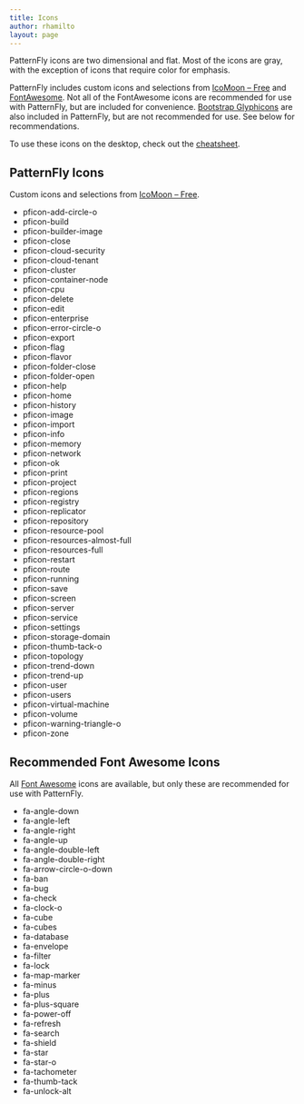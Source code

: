 ```yaml
---
title: Icons
author: rhamilto
layout: page
---
```

PatternFly icons are two dimensional and flat. Most of the icons are gray, with the exception of icons that require color for emphasis.

PatternFly includes custom icons and selections from [IcoMoon &#8211; Free][1] and [FontAwesome][2]. Not all of the FontAwesome icons are recommended for use with PatternFly, but are included for convenience. [Bootstrap Glyphicons][3] are also included in PatternFly, but are not recommended for use. See below for recommendations.

To use these icons on the desktop, check out the [cheatsheet][4].

<div class="row">
  <div class="col-sm-6 col-md-6">
    <h2>
      PatternFly Icons
    </h2>
    <p>
      Custom icons and selections from <a href="http://icomoon.io/#icons">IcoMoon &#8211; Free</a>.
    </p>
    <ul class="icons list-unstyled">
      <li>
        <span class="pficon pficon-add-circle-o"></span>
        <span class="icon-class">pficon-add-circle-o</span>
      </li>
      <li>
        <span class="pficon pficon-build"></span>
        <span class="icon-class">pficon-build</span>
      </li>
      <li>
        <span class="pficon pficon-builder-image"></span>
        <span class="icon-class">pficon-builder-image</span>
      </li>
      <li>
        <span class="pficon pficon-close"></span>
        <span class="icon-class">pficon-close</span>
      </li>
      <li>
        <span class="pficon pficon-cloud-security"></span>
        <span class="icon-class">pficon-cloud-security</span>
      </li>
      <li>
        <span class="pficon pficon-cloud-tenant"></span>
        <span class="icon-class">pficon-cloud-tenant</span>
      </li>
      <li>
        <span class="pficon pficon-cluster"></span>
        <span class="icon-class">pficon-cluster</span>
      </li>
      <li>
        <span class="pficon pficon-container-node"></span>
        <span class="icon-class">pficon-container-node</span>
      </li>
      <li>
        <span class="pficon pficon-cpu"></span>
        <span class="icon-class">pficon-cpu</span>
      </li>
      <li>
        <span class="pficon pficon-delete"></span>
        <span class="icon-class">pficon-delete</span>
      </li>
      <li>
        <span class="pficon pficon-edit"></span>
        <span class="icon-class">pficon-edit</span>
      </li>
      <li>
        <span class="pficon pficon-enterprise"></span>
        <span class="icon-class">pficon-enterprise</span>
      </li>
      <li>
        <span class="pficon pficon-error-circle-o"></span>
        <span class="icon-class">pficon-error-circle-o</span>
      </li>
      <li>
        <span class="pficon pficon-export"></span>
        <span class="icon-class">pficon-export</span>
      </li>
      <li>
        <span class="pficon pficon-flag"></span>
        <span class="icon-class">pficon-flag</span>
      </li>
      <li>
        <span class="pficon pficon-flavor"></span>
        <span class="icon-class">pficon-flavor</span>
      </li>
      <li>
        <span class="pficon pficon-folder-close"></span>
        <span class="icon-class">pficon-folder-close</span>
      </li>
      <li>
        <span class="pficon pficon-folder-open"></span>
        <span class="icon-class">pficon-folder-open</span>
      </li>
      <li>
        <span class="pficon pficon-help"></span>
        <span class="icon-class">pficon-help</span>
      </li>
      <li>
        <span class="pficon pficon-home"></span>
        <span class="icon-class">pficon-home</span>
      </li>
      <li>
        <span class="pficon pficon-history"></span>
        <span class="icon-class">pficon-history</span>
      </li>
      <li>
        <span class="pficon pficon-image"></span>
        <span class="icon-class">pficon-image</span>
      </li>
      <li>
        <span class="pficon pficon-import"></span>
        <span class="icon-class">pficon-import</span>
      </li>
      <li>
        <span class="pficon pficon-info"></span>
        <span class="icon-class">pficon-info</span>
      </li>
      <li>
        <span class="pficon pficon-memory"></span>
        <span class="icon-class">pficon-memory</span>
      </li>
      <li>
        <span class="pficon pficon-network"></span>
        <span class="icon-class">pficon-network</span>
      </li>
      <li>
        <span class="pficon pficon-ok"></span>
        <span class="icon-class">pficon-ok</span>
      </li>
      <li>
        <span class="pficon pficon-print"></span>
        <span class="icon-class">pficon-print</span>
      </li>
      <li>
        <span class="pficon pficon-project"></span>
        <span class="icon-class">pficon-project</span>
      </li>
      <li>
        <span class="pficon pficon-regions"></span>
        <span class="icon-class">pficon-regions</span>
      </li>
      <li>
        <span class="pficon pficon-registry"></span>
        <span class="icon-class">pficon-registry</span>
      </li>
      <li>
        <span class="pficon pficon-replicator"></span>
        <span class="icon-class">pficon-replicator</span>
      </li>
      <li>
        <span class="pficon pficon-repository"></span>
        <span class="icon-class">pficon-repository</span>
      </li>
      <li>
        <span class="pficon pficon-resource-pool"></span>
        <span class="icon-class">pficon-resource-pool</span>
      </li>
      <li>
        <span class="pficon pficon-resources-almost-full"></span>
        <span class="icon-class">pficon-resources-almost-full</span>
      </li>      
      <li>
        <span class="pficon pficon-resources-full"></span>
        <span class="icon-class">pficon-resources-full</span>
      </li>      
      <li>
        <span class="pficon pficon-restart"></span>
        <span class="icon-class">pficon-restart</span>
      </li>
      <li>
        <span class="pficon pficon-route"></span>
        <span class="icon-class">pficon-route</span>
      </li>
      <li>
        <span class="pficon pficon-running"></span>
        <span class="icon-class">pficon-running</span>
      </li>
      <li>
        <span class="pficon pficon-save"></span>
        <span class="icon-class">pficon-save</span>
      </li>
      <li>
        <span class="pficon pficon-screen"></span>
        <span class="icon-class">pficon-screen</span>
      </li>
      <li>
        <span class="pficon pficon-server"></span>
        <span class="icon-class">pficon-server</span>
      </li>
      <li>
        <span class="pficon pficon-service"></span>
        <span class="icon-class">pficon-service</span>
      </li>
      <li>
        <span class="pficon pficon-settings"></span>
        <span class="icon-class">pficon-settings</span>
      </li>
      <li>
        <span class="pficon pficon-storage-domain"></span>
        <span class="icon-class">pficon-storage-domain</span>
      </li>
      <li>
        <span class="pficon pficon-thumb-tack-o"></span>
        <span class="icon-class">pficon-thumb-tack-o</span>
      </li>
      <li>
        <span class="pficon pficon-topology"></span>
        <span class="icon-class">pficon-topology</span>
      </li>
      <li>
        <span class="pficon pficon-trend-down"></span>
        <span class="icon-class">pficon-trend-down</span>
      </li>
      <li>
        <span class="pficon pficon-trend-up"></span>
        <span class="icon-class">pficon-trend-up</span>
      </li>
      <li>
        <span class="pficon pficon-user"></span>
        <span class="icon-class">pficon-user</span>
      </li>
      <li>
        <span class="pficon pficon-users"></span>
        <span class="icon-class">pficon-users</span>
      </li>
      <li>
        <span class="pficon pficon-virtual-machine"></span>
        <span class="icon-class">pficon-virtual-machine</span>
      </li>
      <li>
        <span class="pficon pficon-volume"></span>
        <span class="icon-class">pficon-volume</span>
      </li>
      <li>
        <span class="pficon pficon-warning-triangle-o"></span>
        <span class="icon-class">pficon-warning-triangle-o</span>
      </li>
      <li>
        <span class="pficon pficon-zone"></span>
        <span class="icon-class">pficon-zone</span>
      </li>
    </ul>
  </div>

  <div class="col-sm-6 col-md-6">
    <h2>
      Recommended Font Awesome Icons
    </h2>
    <p>
      All <a href="http://fontawesome.io/icons/">Font Awesome</a> icons are available, but only these are recommended for use with PatternFly.
    </p>
    <ul class="icons list-unstyled">
      <li>
        <span class="fa fa-angle-down"></span>
        <span class="icon-class">fa-angle-down</span>
      </li>
      <li>
        <span class="fa fa-angle-left"></span>
        <span class="icon-class">fa-angle-left</span>
      </li>
      <li>
        <span class="fa fa-angle-right"></span>
        <span class="icon-class">fa-angle-right</span>
      </li>
      <li>
        <span class="fa fa-angle-up"></span>
        <span class="icon-class">fa-angle-up</span>
      </li>
      <li>
        <span class="fa fa-angle-double-left"></span>
        <span class="icon-class">fa-angle-double-left</span>
      </li>
      <li>
        <span class="fa fa-angle-double-right"></span>
        <span class="icon-class">fa-angle-double-right</span>
      </li>
      <li>
        <span class="fa fa-arrow-circle-o-down"></span>
        <span class="icon-class">fa-arrow-circle-o-down</span>
      </li>
      <li>
        <span class="fa fa-ban"></span>
        <span class="icon-class">fa-ban</span>
      </li>
      <li>
        <span class="fa fa-bug"></span>
        <span class="icon-class">fa-bug</span>
      </li>
      <li>
        <span class="fa fa-check"></span>
        <span class="icon-class">fa-check</span>
      </li>
      <li>
        <span class="fa fa-clock-o"></span>
        <span class="icon-class">fa-clock-o</span>
      </li>
      <li>
        <span class="fa fa-cube"></span>
        <span class="icon-class">fa-cube</span>
      </li>
      <li>
        <span class="fa fa-cubes"></span>
        <span class="icon-class">fa-cubes</span>
      </li>
      <li>
        <span class="fa fa-database"></span>
        <span class="icon-class">fa-database</span>
      </li>
      <li>
        <span class="fa fa-envelope"></span>
        <span class="icon-class">fa-envelope</span>
      </li>
      <li>
        <span class="fa fa-filter"></span>
        <span class="icon-class">fa-filter</span>
      </li>
      <li>
        <span class="fa fa-lock"></span>
        <span class="icon-class">fa-lock</span>
      </li>
      <li>
        <span class="fa fa-map-marker"></span>
        <span class="icon-class">fa-map-marker</span>
      </li>
      <li>
        <span class="fa fa-minus"></span>
        <span class="icon-class">fa-minus</span>
      </li>
      <li>
        <span class="fa fa-plus"></span>
        <span class="icon-class">fa-plus</span>
      </li>
      <li>
        <span class="fa fa-plus-square"></span>
        <span class="icon-class">fa-plus-square</span>
      </li>
      <li>
        <span class="fa fa-power-off"></span>
        <span class="icon-class">fa-power-off</span>
      </li>
      <li>
        <span class="fa fa-refresh"></span>
        <span class="icon-class">fa-refresh</span>
      </li>
      <li>
        <span class="fa fa-search"></span>
        <span class="icon-class">fa-search</span>
      </li>
      <li>
        <span class="fa fa-shield"></span>
        <span class="icon-class">fa-shield</span>
      </li>
      <li>
        <span class="fa fa-star"></span>
        <span class="icon-class">fa-star</span>
      </li>
      <li>
        <span class="fa fa-star-o"></span>
        <span class="icon-class">fa-star-o</span>
      </li>
      <li>
        <span class="fa fa-tachometer"></span>
        <span class="icon-class">fa-tachometer</span>
      </li>
      <li>
        <span class="fa fa-thumb-tack"></span>
        <span class="icon-class">fa-thumb-tack</span>
      </li>
      <li>
        <span class="fa fa-unlock-alt"></span>
        <span class="icon-class">fa-unlock-alt</span>
      </li>
    </ul>
  </div>
</div>

 [1]: http://icomoon.io/#icons
 [2]: http://fontawesome.io/icons/
 [3]: http://getbootstrap.com/components/#glyphicons
 [4]: {{site.baseurl}}/styles/icons/cheatsheet
